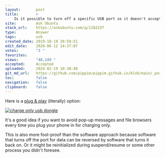 ```yaml
---
layout:       post
title:        >
    Is it possible to turn off a specific USB port so it doesn't accept any device?
site:         Ask Ubuntu
stack_url:    https://askubuntu.com/q/1182237
type:         Answer
tags:         usb
created_date: 2019-10-19 20:59:51
edit_date:    2020-06-12 14:37:07
votes:        "3 "
favorites:    
views:        "48,149 "
accepted:     Accepted
uploaded:     2024-02-19 10:38:48
git_md_url:   https://github.com/pippim/pippim.github.io/blob/main/_posts/2019/2019-10-19-Is-it-possible-to-turn-off-a-specific-USB-port-so-it-doesn_t-accept-any-device_.md
toc:          false
navigation:   false
clipboard:    false
---
```


Here is a [plug & play][1] (literally) option:

[![charge only usb dongle][2]][2]

It's a good idea if you want to avoid pop-up messages and file browsers every time you plug your phone in for charging only.

This is also more fool-proof than the software approach because software that turns off the port for data can be reversed by software that turns it back on. Or it might be reinitialized during suspend/resume or some other process you didn't foresee.

  [1]: https://www.amazon.com/PortaPow-3rd-Gen-Data-Blocker/dp/B00QRRZ2QM
  [2]: https://i.stack.imgur.com/TwNGM.png
